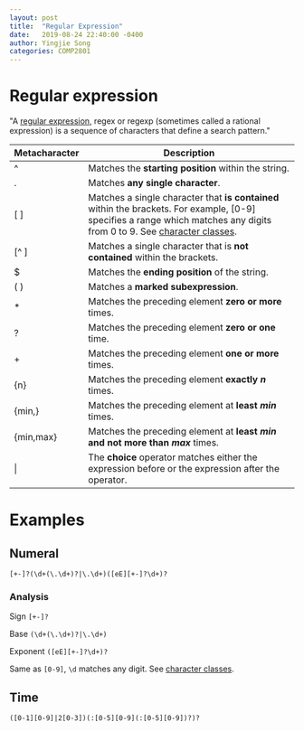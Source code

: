 ```yaml
---
layout: post
title:  "Regular Expression"
date:   2019-08-24 22:40:00 -0400
author: Yingjie Song
categories: COMP2801
---
```

# Regular expression #

"A [regular expression][wiki], regex or regexp (sometimes called a rational expression) is a sequence of characters that define a search pattern."

[wiki]: https://en.wikipedia.org/wiki/Regular_expression

Metacharacter|Description
--|--
^|Matches the **starting position** within the string.
.|Matches **any single character**.
[ ]|Matches a single character that **is contained** within the brackets. For example, [0-9] specifies a range which matches any digits from 0 to 9. See [character classes][wiki-character-classes].
[^ ]|Matches a single character that is **not contained** within the brackets.
$|Matches the **ending position** of the string.
( )|Matches a **marked subexpression**.
*|Matches the preceding element **zero or more** times.
?|Matches the preceding element **zero or one** time.
+|Matches the preceding element **one or more** times.
{n}|Matches the preceding element **exactly _n_** times.
{min,}|Matches the preceding element at **least _min_** times.
{min,max}|Matches the preceding element at **least _min_ and not more than _max_** times.
\||The **choice** operator matches either the expression before or the expression after the operator.

# Examples #

## Numeral ##

```
[+-]?(\d+(\.\d+)?|\.\d+)([eE][+-]?\d+)?
```

### Analysis ###

Sign `[+-]?`

Base `(\d+(\.\d+)?|\.\d+)`

Exponent `([eE][+-]?\d+)?`

Same as `[0-9]`, `\d` matches any digit. See [character classes][wiki-character-classes].

[wiki-character-classes]: https://en.wikipedia.org/wiki/Regular_expression#Character_classes

## Time ##

```
([0-1][0-9]|2[0-3])(:[0-5][0-9](:[0-5][0-9])?)?
```
